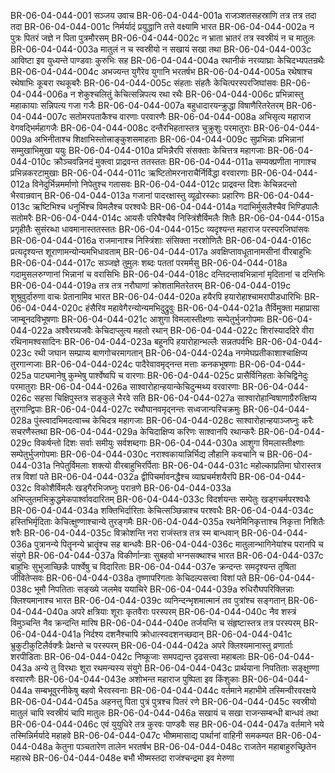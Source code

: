 BR-06-04-044-001	सञ्जय उवाच
BR-06-04-044-001a	राजञ्शतसहस्राणि तत्र तत्र तदा तदा
BR-06-04-044-001c	निर्मर्यादं प्रयुद्धानि तत्ते वक्ष्यामि भारत
BR-06-04-044-002a	न पुत्रः पितरं जज्ञे न पिता पुत्रमौरसम्
BR-06-04-044-002c	न भ्राता भ्रातरं तत्र स्वस्रीयं न च मातुलः
BR-06-04-044-003a	मातुलं न च स्वस्रीयो न सखायं सखा तथा
BR-06-04-044-003c	आविष्टा इव युध्यन्ते पाण्डवाः कुरुभिः सह
BR-06-04-044-004a	रथानीकं नरव्याघ्राः केचिदभ्यपतन्रथैः
BR-06-04-044-004c	अभज्यन्त युगैरेव युगानि भरतर्षभ
BR-06-04-044-005a	रथेषाश्च रथेषाभिः कूबरा रथकूबरैः
BR-06-04-044-005c	संहताः संहतैः केचित्परस्परजिघांसवः
BR-06-04-044-006a	न शेकुश्चलितुं केचित्सन्निपत्य रथा रथैः
BR-06-04-044-006c	प्रभिन्नास्तु महाकायाः सन्निपत्य गजा गजैः
BR-06-04-044-007a	बहुधादारयन्क्रुद्धा विषाणैरितरेतरम्
BR-06-04-044-007c	सतोमरपताकैश्च वारणाः परवारणैः
BR-06-04-044-008a	अभिसृत्य महाराज वेगवद्भिर्महागजैः
BR-06-04-044-008c	दन्तैरभिहतास्तत्र चुक्रुशुः परमातुराः
BR-06-04-044-009a	अभिनीताश्च शिक्षाभिस्तोत्त्राङ्कुशसमाहताः
BR-06-04-044-009c	सुप्रभिन्नाः प्रभिन्नानां सम्मुखाभिमुखा ययुः
BR-06-04-044-010a	प्रभिन्नैरपि संसक्ताः केचित्तत्र महागजाः
BR-06-04-044-010c	क्रौञ्चवन्निनदं मुक्त्वा प्राद्रवन्त ततस्ततः
BR-06-04-044-011a	सम्यक्प्रणीता नागाश्च प्रभिन्नकरटामुखाः
BR-06-04-044-011c	ऋष्टितोमरनाराचैर्निर्विद्धा वरवारणाः
BR-06-04-044-012a	विनेदुर्भिन्नमर्माणो निपेतुश्च गतासवः
BR-06-04-044-012c	प्राद्रवन्त दिशः केचिन्नदन्तो भैरवान्रवान्
BR-06-04-044-013a	गजानां पादरक्षास्तु व्यूढोरस्काः प्रहारिणः
BR-06-04-044-013c	ऋष्टिभिश्च धनुर्भिश्च विमलैश्च परश्वधैः
BR-06-04-044-014a	गदाभिर्मुसलैश्चैव भिण्डिपालैः सतोमरैः
BR-06-04-044-014c	आयसैः परिघैश्चैव निस्त्रिंशैर्विमलैः शितैः
BR-06-04-044-015a	प्रगृहीतैः सुसंरब्धा धावमानास्ततस्ततः
BR-06-04-044-015c	व्यदृश्यन्त महाराज परस्परजिघांसवः
BR-06-04-044-016a	राजमानाश्च निस्त्रिंशाः संसिक्ता नरशोणितैः
BR-06-04-044-016c	प्रत्यदृश्यन्त शूराणामन्योन्यमभिधावताम्
BR-06-04-044-017a	अवक्षिप्तावधूतानामसीनां वीरबाहुभिः
BR-06-04-044-017c	सञ्जज्ञे तुमुलः शब्दः पततां परमर्मसु
BR-06-04-044-018a	गदामुसलरुग्णानां भिन्नानां च वरासिभिः
BR-06-04-044-018c	दन्तिदन्तावभिन्नानां मृदितानां च दन्तिभिः
BR-06-04-044-019a	तत्र तत्र नरौघाणां क्रोशतामितरेतरम्
BR-06-04-044-019c	शुश्रुवुर्दारुणा वाचः प्रेतानामिव भारत
BR-06-04-044-020a	हयैरपि हयारोहाश्चामरापीडधारिभिः
BR-06-04-044-020c	हंसैरिव महावेगैरन्योन्यमभिदुद्रुवुः
BR-06-04-044-021a	तैर्विमुक्ता महाप्रासा जाम्बूनदविभूषणाः
BR-06-04-044-021c	आशुगा विमलास्तीक्ष्णाः सम्पेतुर्भुजगोपमाः
BR-06-04-044-022a	अश्वैरग्र्यजवैः केचिदाप्लुत्य महतो रथान्
BR-06-04-044-022c	शिरांस्याददिरे वीरा रथिनामश्वसादिनः
BR-06-04-044-023a	बहूनपि हयारोहान्भल्लैः सन्नतपर्वभिः
BR-06-04-044-023c	रथी जघान सम्प्राप्य बाणगोचरमागतान्
BR-06-04-044-024a	नगमेघप्रतीकाशाश्चाक्षिप्य तुरगान्गजाः
BR-06-04-044-024c	पादैरेवावमृद्नन्त मत्ताः कनकभूषणाः
BR-06-04-044-025a	पाट्यमानेषु कुम्भेषु पार्श्वेष्वपि च वारणाः
BR-06-04-044-025c	प्रासैर्विनिहताः केचिद्विनेदुः परमातुराः
BR-06-04-044-026a	साश्वारोहान्हयान्केचिदुन्मथ्य वरवारणाः
BR-06-04-044-026c	सहसा चिक्षिपुस्तत्र सङ्कुले भैरवे सति
BR-06-04-044-027a	साश्वारोहान्विषाणाग्रैरुत्क्षिप्य तुरगान्द्विपाः
BR-06-04-044-027c	रथौघानवमृद्नन्तः सध्वजान्परिचक्रमुः
BR-06-04-044-028a	पुंस्त्वादभिमदत्वाच्च केचिदत्र महागजाः
BR-06-04-044-028c	साश्वारोहान्हयाञ्जघ्नुः करैः सचरणैस्तथा
BR-06-04-044-029a	केचिदाक्षिप्य करिणः साश्वानपि रथान्करैः
BR-06-04-044-029c	विकर्षन्तो दिशः सर्वाः समीयुः सर्वशब्दगाः
BR-06-04-044-030a	आशुगा विमलास्तीक्ष्णाः सम्पेतुर्भुजगोपमाः
BR-06-04-044-030c	नराश्वकायान्निर्भिद्य लौहानि कवचानि च
BR-06-04-044-031a	निपेतुर्विमलाः शक्त्यो वीरबाहुभिरर्पिताः
BR-06-04-044-031c	महोल्काप्रतिमा घोरास्तत्र तत्र विशां पते
BR-06-04-044-032a	द्वीपिचर्मावनद्धैश्च व्याघ्रचर्मशयैरपि
BR-06-04-044-032c	विकोशैर्विमलैः खड्गैरभिजघ्नुः परान्रणे
BR-06-04-044-033a	अभिप्लुतमभिक्रुद्धमेकपार्श्वावदारितम्
BR-06-04-044-033c	विदर्शयन्तः सम्पेतुः खड्गचर्मपरश्वधैः
BR-06-04-044-034a	शक्तिभिर्दारिताः केचित्सञ्छिन्नाश्च परश्वधैः
BR-06-04-044-034c	हस्तिभिर्मृदिताः केचित्क्षुण्णाश्चान्ये तुरङ्गमैः
BR-06-04-044-035a	रथनेमिनिकृत्ताश्च निकृत्ता निशितैः शरैः
BR-06-04-044-035c	विक्रोशन्ति नरा राजंस्तत्र तत्र स्म बान्धवान्
BR-06-04-044-036a	पुत्रानन्ये पितॄनन्ये भ्रातॄंश्च सह बान्धवैः
BR-06-04-044-036c	मातुलान्भागिनेयांश्च परानपि च संयुगे
BR-06-04-044-037a	विकीर्णान्त्राः सुबहवो भग्नसक्थाश्च भारत
BR-06-04-044-037c	बाहुभिः सुभुजाच्छिन्नैः पार्श्वेषु च विदारिताः
BR-06-04-044-037e	क्रन्दन्तः समदृश्यन्त तृषिता जीवितेप्सवः
BR-06-04-044-038a	तृष्णापरिगताः केचिदल्पसत्त्वा विशां पते
BR-06-04-044-038c	भूमौ निपतिताः सङ्ख्ये जलमेव ययाचिरे
BR-06-04-044-039a	रुधिरौघपरिक्लिन्नाः क्लिश्यमानाश्च भारत
BR-06-04-044-039c	व्यनिन्दन्भृशमात्मानं तव पुत्रांश्च सङ्गतान्
BR-06-04-044-040a	अपरे क्षत्रियाः शूराः कृतवैराः परस्परम्
BR-06-04-044-040c	नैव शस्त्रं विमुञ्चन्ति नैव क्रन्दन्ति मारिष
BR-06-04-044-040e	तर्जयन्ति च संहृष्टास्तत्र तत्र परस्परम्
BR-06-04-044-041a	निर्दश्य दशनैश्चापि क्रोधात्स्वदशनच्छदान्
BR-06-04-044-041c	भ्रुकुटीकुटिलैर्वक्त्रैः प्रेक्षन्ते च परस्परम्
BR-06-04-044-042a	अपरे क्लिश्यमानास्तु व्रणार्ताः शरपीडिताः
BR-06-04-044-042c	निष्कूजाः समपद्यन्त दृढसत्त्वा महाबलाः
BR-06-04-044-043a	अन्ये तु विरथाः शूरा रथमन्यस्य संयुगे
BR-06-04-044-043c	प्रार्थयाना निपतिताः सङ्क्षुण्णा वरवारणैः
BR-06-04-044-043e	अशोभन्त महाराज पुष्पिता इव किंशुकाः
BR-06-04-044-044a	सम्बभूवुरनीकेषु बहवो भैरवस्वनाः
BR-06-04-044-044c	वर्तमाने महाभीमे तस्मिन्वीरवरक्षये
BR-06-04-044-045a	अहनत्तु पिता पुत्रं पुत्रश्च पितरं रणे
BR-06-04-044-045c	स्वस्रीयो मातुलं चापि स्वस्रीयं चापि मातुलः
BR-06-04-044-046a	सखायं च सखा राजन्सम्बन्धी बान्धवं तथा
BR-06-04-044-046c	एवं युयुधिरे तत्र कुरवः पाण्डवैः सह
BR-06-04-044-047a	वर्तमाने भये तस्मिन्निर्मर्यादे महाहवे
BR-06-04-044-047c	भीष्ममासाद्य पार्थानां वाहिनी समकम्पत
BR-06-04-044-048a	केतुना पञ्चतारेण तालेन भरतर्षभ
BR-06-04-044-048c	राजतेन महाबाहुरुच्छ्रितेन महारथे
BR-06-04-044-048e	बभौ भीष्मस्तदा राजंश्चन्द्रमा इव मेरुणा
